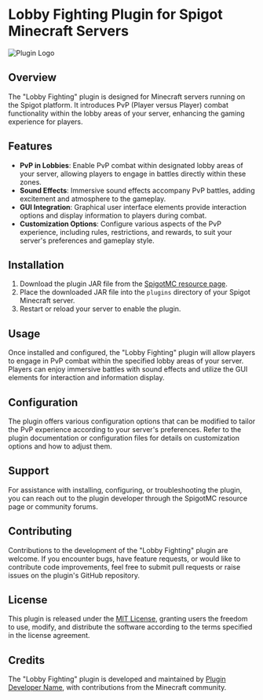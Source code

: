 # Lobby Fighting Plugin for Spigot Minecraft Servers

![Plugin Logo](https://www.spigotmc.org/attachments/csdfsdf-jpg.683155/)

## Overview
The "Lobby Fighting" plugin is designed for Minecraft servers running on the Spigot platform. It introduces PvP (Player versus Player) combat functionality within the lobby areas of your server, enhancing the gaming experience for players.

## Features
- **PvP in Lobbies**: Enable PvP combat within designated lobby areas of your server, allowing players to engage in battles directly within these zones.
- **Sound Effects**: Immersive sound effects accompany PvP battles, adding excitement and atmosphere to the gameplay.
- **GUI Integration**: Graphical user interface elements provide interaction options and display information to players during combat.
- **Customization Options**: Configure various aspects of the PvP experience, including rules, restrictions, and rewards, to suit your server's preferences and gameplay style.

## Installation
1. Download the plugin JAR file from the [SpigotMC resource page]([https://www.spigotmc.org/resources/%E2%9A%94%EF%B8%8F-lobby-fighting-%E2%9A%94%EF%B8%8F-pvp-in-all-your-lobbies-amazing-sounds-and-gui.99813/](https://www.spigotmc.org/resources/%E2%9A%94%EF%B8%8F-lobby-fighting-%E2%9A%94%EF%B8%8F-pvp-in-all-your-lobbies-amazing-sounds-and-gui.99813/download?version=440831)).
2. Place the downloaded JAR file into the `plugins` directory of your Spigot Minecraft server.
3. Restart or reload your server to enable the plugin.

## Usage
Once installed and configured, the "Lobby Fighting" plugin will allow players to engage in PvP combat within the specified lobby areas of your server. Players can enjoy immersive battles with sound effects and utilize the GUI elements for interaction and information display.

## Configuration
The plugin offers various configuration options that can be modified to tailor the PvP experience according to your server's preferences. Refer to the plugin documentation or configuration files for details on customization options and how to adjust them.

## Support
For assistance with installing, configuring, or troubleshooting the plugin, you can reach out to the plugin developer through the SpigotMC resource page or community forums.

## Contributing
Contributions to the development of the "Lobby Fighting" plugin are welcome. If you encounter bugs, have feature requests, or would like to contribute code improvements, feel free to submit pull requests or raise issues on the plugin's GitHub repository.

## License
This plugin is released under the [MIT License](LICENSE), granting users the freedom to use, modify, and distribute the software according to the terms specified in the license agreement.

## Credits
The "Lobby Fighting" plugin is developed and maintained by [Plugin Developer Name](https://example.com), with contributions from the Minecraft community.
